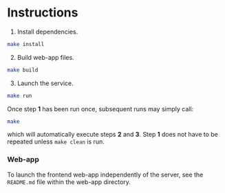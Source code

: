 # Instructions

1. Install dependencies.

```bash
make install
```

2. Build web-app files.

```bash
make build
```

3. Launch the service.

```bash
make run
```

Once step **1** has been run once, subsequent runs may simply call:

```bash
make
```

which will automatically execute steps **2** and **3**. Step **1** does not have to be repeated unless `make clean` is run.

### Web-app

To launch the frontend web-app independently of the server, see the `README.md` file within the web-app directory.
